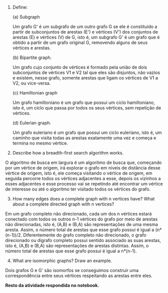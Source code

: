 
1. Define:

	(a) Subgraph
	
	Um grafo G' é um subgrafo de um outro grafo G se ele é constituído a partir de subconjuntos de arestas (E') e vértices (V') dos conjuntos de arestas (E) e vértices (V) de G, isto é, um subgrafo G' é um grafo que é obtido a partir de um grafo original G, removendo alguns de seus vértices e arestas.
	
	(b) Bipartite graph.
	
	Um grafo cujo conjunto de vértices é formado pela união de dois subconjuntos de vértices V1 e V2 tal que eles são disjuntos, não vazios e existem, nesse grafo, somente arestas que ligam os vértices de V1 a V2, ou vice-versa.
	
	(c) Hamiltonian graph
	
	Um grafo hamiltoniano é um grafo que possui um ciclo hamiltoniano, isto é, um ciclo que passa por todos os seus vértices, sem repetição de vértices.
	
	(d) Eulerian graph.
	
	Um grafo euleriano é um grafo que possui um ciclo euleriano, isto é, um caminho que visita todas as arestas exatamente uma vez e começa e termina no mesmo vértice.

2. Describe how a breadth-first search algorithm works.

O algoritmo de busca em largura é um algoritmo de busca que, começando por um vértice de origem, irá explorar o grafo em níveis de distância desse vértice de origem, isto é, ele começa visitando o vértice de origem, em seguida percorre todos os vértices adjacentes a esse, depois os vizinhos a esses adjacentes e esse processo vai se repetindo até encontrar um vértice de interesse ou até o algoritmo ter visitado todos os vértices do grafo.

3. How many edges does a complete graph with n vertices have? What about a complete directed graph with n vertices?

Em um grafo completo não direcionado, cada um dos n vértices estará conectado com todos os outros n-1 vértices do grafo por meio de arestas não direcionadas, isto é, (A,B) e (B,A) são representações de uma mesma aresta. Assim, o número total de arestas que esse grafo possui é igual a (n*(n-1))/2.
Diferentemente do grafo completo não direcionado, o grafo direcionado ou dígrafo completo possui sentido associado as suas arestas, isto é, (A,B) e (B,A) são representações de arestas distintas. Assim, o número total de arestas que esse grafo possui é igual a n*(n-1).

4. What are isomorphic graphs? Draw an example.

Dois grafos G e G' são isomorfos se conseguimos construir uma correspondência entre seus vértices respeitando as arestas entre eles.

**Resto da atividade respondida no notebook.**
